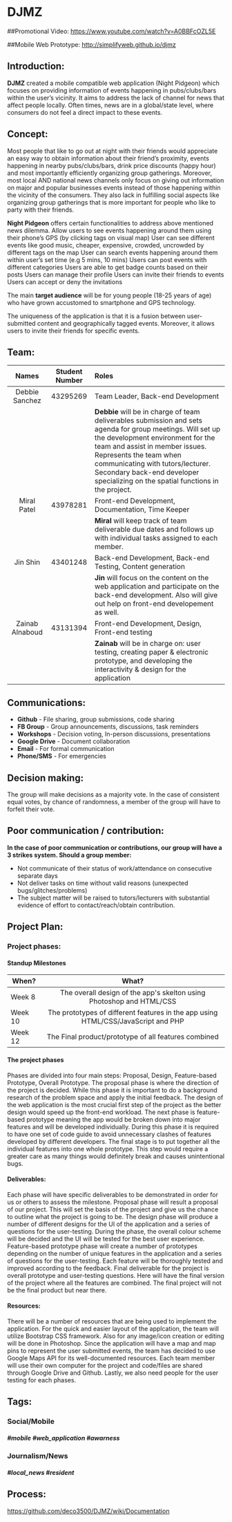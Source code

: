 # DJMZ

##Promotional Video:
https://www.youtube.com/watch?v=A0BBFcOZL5E

##Mobile Web Prototype:
http://simplifyweb.github.io/djmz

## Introduction:
**DJMZ** created a mobile compatible web application (Night Pidgeon) which focuses on providing information of events happening in pubs/clubs/bars within the user’s vicinity. It aims to address the lack of channel for news that affect people locally. Often times, news are in a global/state level, where consumers do not feel a direct impact to these events. 

## Concept:
Most people that like to go out at night with their friends would appreciate an easy way to obtain information about their friend’s proximity, events happening in nearby pubs/clubs/bars, drink price discounts (happy hour) and most importantly efficiently organizing group gatherings. Moreover, most local AND national news channels only focus on giving out information on major and popular businesses events instead of those happening within the vicinity of the consumers. They also lack in fulfilling social aspects like organizing group gatherings that is more important for people who like to party with their friends.

**Night Pidgeon** offers certain functionalities to address above mentioned news dilemma.
Allow users to see events happening around them using their phone’s GPS (by clicking tags on visual map)
User can see different events like good music, cheaper, expensive, crowded, uncrowded by different tags on the map
User can search events happening around them within user’s set time (e.g 5 mins, 10 mins)
Users can post events with different categories
Users are able to get badge counts based on their posts
Users can manage their profile
Users can invite their friends to events
Users can accept or deny the invitations
 
 The main **target audience** will be for young people (18-25 years of age) who have grown accustomed to smartphone and GPS technology.
 
 The uniqueness of the application is that it is a fusion between user-submitted content and geographically tagged events. Moreover, it allows users to invite their friends for specific events.

## Team:
| Names             | Student Number |        Roles                                               |
| :---------------: |:--------------:| :---------------------------------------------------------|
| Debbie Sanchez    | 43295269       | Team Leader, Back-end Development                          |
|                   |                | **Debbie** will be in charge of team deliverables submission and sets agenda for group meetings. Will set up the development environment for the team and assist in member issues. Represents the team when communicating with tutors/lecturer. Secondary back-end developer specializing on the spatial functions in the project.|
| Miral Patel       | 43978281       | Front-end Development, Documentation, Time Keeper          |
|                   |                | **Miral** will keep track of team deliverable due dates and follows up with individual tasks assigned to each member.|
| Jin Shin          | 43401248       | Back-end Development, Back-end Testing, Content generation |
|                   |                |**Jin** will focus on the content on the web application and participate on the back-end development. Also will give out help on front-end developement as well.|
| Zainab Alnaboud   | 43131394       | Front-end Development, Design, Front-end testing           |
|                   |                | **Zainab** will be in charge on: user testing, creating paper & electronic prototype, and developing the interactivity & design for the application |

## Communications:
- **Github** -  File sharing, group submissions, code sharing
- **FB Group** - Group announcements, discussions, task reminders
- **Workshops** - Decision voting, In-person discussions, presentations
- **Google Drive** - Document collaboration
- **Email** - For formal communication
- **Phone/SMS** - For emergencies

## Decision making:
The group will make decisions as a majority vote. In the case of consistent equal votes, by chance of randomness, a member of the group will have to forfeit their vote.

## Poor communication / contribution:
**In the case of poor communication or contributions, our group will have a 3 strikes system. Should a group member:**
- Not communicate of their status of work/attendance on consecutive separate days
- Not deliver tasks on time without valid reasons (unexpected bugs/glitches/problems)
- The subject matter will be raised to tutors/lecturers with substantial evidence of effort to contact/reach/obtain contribution.

## Project Plan:

### Project phases: 

#### Standup Milestones

| When?        | What?          |
| ------------- |:-------------:|
| Week 8      | The overall design of the app's skelton using Photoshop and HTML/CSS  |
| Week 10     | The prototypes of different features in the app using HTML/CSS/JavaScript and PHP    |
| Week 12 |  The Final product/prototype of all features combined     |

#### The project phases 
Phases are divided into four main steps: Proposal, Design, Feature-based Prototype, Overall Prototype. The proposal phase is where the direction of the project is decided. While this phase it is important to do a background research of the problem space and apply the initial feedback. The design of the web application is the most crucial first step of the project as the better design would speed up the front-end workload. The next phase is feature-based prototype meaning the app would be broken down into major features and will be developed individually. During this phase it is required to have one set of code guide to avoid unnecessary clashes of features developed by different developers. The final stage is to put together all the individual features into one whole prototype. This step would require a greater care as many things would definitely break and causes unintentional bugs. 

#### Deliverables:
Each phase will have specific deliverables to be demonstrated in order for us or others to assess the milestone. Proposal phase will result a proposal of our project. This will set the basis of the project and give us the chance to outline what the project is going to be. The design phase will produce a number of different designs for the UI of the application and a series of questions for the user-testing. During the phase, the overall colour scheme will be decided and the UI will be tested for the best user experience. Feature-based prototype phase will create a number of prototypes depending on the number of unique features in the application and a series of questions for the user-testing. Each feature will be thoroughly tested and improved according to the feedback. Final deliverable for the project is overall prototype and user-testing questions. Here will have the final version of the project where all the features are combined. The final project will not be the final product but near there. 

#### Resources:
There will be a number of resources that are being used to implement the application. For the quick and easier layout of the applcation, the team will utilize Bootstrap CSS framework. Also for any image/icon creation or editing will be done in Photoshop. Since the application will have a map and map pins to represent the user submitted events, the team has decided to use Google Maps API for its well-documented resources. Each team member will use their own computer for the project and code/files are shared through Google Drive and Github. Lastly, we also need people for the user testing for each phases. 

## Tags:
### Social/Mobile
##### #mobile #web_application #awarness

### Journalism/News
##### #local_news #resident

## Process:

https://github.com/deco3500/DJMZ/wiki/Documentation
